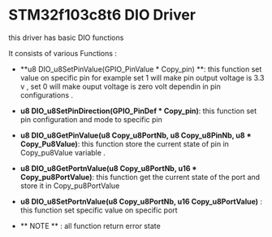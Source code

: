 # STM32f103c8t6 DIO Driver 

this driver has basic DIO functions 


It consists of various Functions :
- **u8 DIO_u8SetPinValue(GPIO_PinValue * Copy_pin) **: this function set value on specific pin for example set 1 will make pin output voltage is 3.3 v , set 0 will make ouput voltage is zero volt dependin in pin configurations .

- **u8 DIO_u8SetPinDirection(GPIO_PinDef * Copy_pin)**: this function set pin configuration and mode to specific pin 

- **u8 DIO_u8GetPinValue(u8 Copy_u8PortNb, u8 Copy_u8PinNb, u8 * Copy_Pu8Value)**: this function store the current state of pin in Copy_pu8Value variable  .

- **u8 DIO_u8GetPortnValue(u8  Copy_u8PortNb, u16 *  Copy_pu8PortValue)**: this function get the current state of the port and store it in Copy_pu8PortValue

- **u8 DIO_u8SetPortnValue(u8 Copy_u8PortNb, u16 Copy_u8PortValue)** : this function set specific value on specific port 

- ** NOTE ** : all function return error state 

